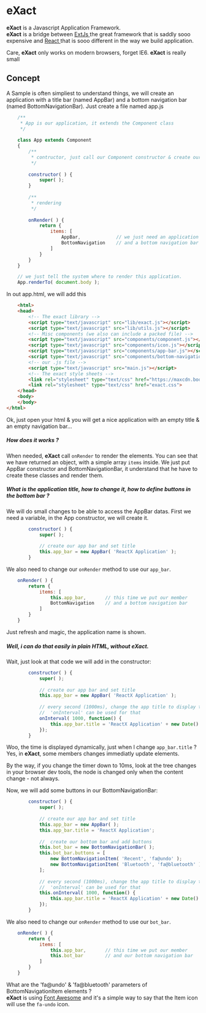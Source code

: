 # eXact
**eXact** is a Javascript Application Framework.  
**eXact** is a bridge between [ ExtJs ](www.sencha.com) the great framework that is saddly sooo expensive and [ React ](www.react.org) that is sooo different in the way we build application.

Care, **eXact** only works on modern browsers, forget IE6.
**eXact** is really small 

## Concept

A Sample is often simpliest to understand things, we will create an application with a title bar (named AppBar) and a bottom navigation bar (named BottomNavigationBar).
Just create a file named app.js

```javascript
    /**
     * App is our application, it extends the Component class
     */
     
    class App extends Component
    {
        /**
         * contructor, just call our Component constructor & create our AppBar component
         */
         
        constructor( ) {
            super( );
        }
    
        /**
         * rendering
         */
         
        onRender( ) {
            return {
                items: [
                    AppBar,             // we just need an application bar
                    BottomNavigation    // and a bottom navigation bar
                ]
            }
        }
    }

    // we just tell the system where to render this application.
    App.renderTo( document.body );
```

In out app.html, we will add this

```html
    <html>
	<head>
	    <!-- The exact library -->
		<script type="text/javascript" src="lib/exact.js"></script>
		<script type="text/javascript" src="lib/utils.js"></script>
		<!-- Misc components (we also can include a packed file) -->
		<script type="text/javascript" src="components/component.js"></script>
		<script type="text/javascript" src="components/icon.js"></script>
		<script type="text/javascript" src="components/app-bar.js"></script>
		<script type="text/javascript" src="components/bottom-navigation.js"></script>
		<!-- our .js file -->
		<script type="text/javascript" src="main.js"></script>
		<!-- The exact style sheets -->
		<link rel="stylesheet" type="text/css" href="https://maxcdn.bootstrapcdn.com/font-awesome/4.7.0/css/font-awesome.min.css">
		<link rel="stylesheet" type="text/css" href="exact.css">
	</head>
	<body>
	</body>
</html>
```

Ok, just open your html & you will get a nice application with an empty title & an empty navigation bar...

##### How does it works ?

When needed, **eXact** call `onRender` to render the elements. You can see that we have returned an object, with a simple array `items` inside. We just put AppBar constructor and BottomNavigationBar, it understand that he have to create these classes and render them. 

##### What is the application title, how to change it, how to define buttons in the bottom bar ?
We will do small changes to be able to access the AppBar datas. First we need a variable, in the App constructor, we will create it.

```javascript
        constructor( ) {
            super( );
            
            // create our app bar and set title
            this.app_bar = new AppBar( 'ReactX Application' );
        }
```

We also need to change our `onRender` method to use our `app_bar`.

```javascript
    onRender( ) {
        return {
            items: [
                this.app_bar,       // this time we put our member
                BottomNavigation    // and a bottom navigation bar
            ]
        }
    }
```

Just refresh and magic, the application name is shown.  
##### Well, i can do that easily in plain HTML, without eXact.  
Wait, just look at that code we will add in the constructor:

```javascript
        constructor( ) {
            super( );
            
            // create our app bar and set title
            this.app_bar = new AppBar( 'ReactX Application' );
            
            // every second (1000ms), change the app title to display time
            //  'onInterval' can be used for that
            onInterval( 1000, function() { 
                this.app_bar.title = 'ReactX Application' + new Date().toLocaleTime(); 
            });
        }
```

Woo, the time is displayed dynamically, just when I change `app_bar.title` ?  
Yes, in **eXact**, some members changes immediatly update elements.  

By the way, if you change the timer down to 10ms, look at the tree changes in your browser dev tools, the node is changed only when the content change - not always.

Now, we will add some buttons in our BottomNavigationBar:

```javascript
        constructor( ) {
            super( );
            
            // create our app bar and set title
            this.app_bar = new AppBar( );
            this.app_bar.title = 'ReactX Application';
            
            //  create our bottom bar and add buttons
            this.bot_bar = new BottomNavigationBar( );
            this.bot_bar.buttons = [
                new BottomNavigationItem( 'Recent', 'fa@undo' );
                new BottomNavigationItem( 'Bluetooth', 'fa@bluetooth' );
            ];
            
            // every second (1000ms), change the app title to display time
            //  'onInterval' can be used for that
            this.onInterval( 1000, function() { 
                this.app_bar.title = 'ReactX Application' + new Date().toLocaleTime(); 
            });
        }
```
We also need to change our `onRender` method to use our `bot_bar`.

```javascript
    onRender( ) {
        return {
            items: [
                this.app_bar,       // this time we put our member
                this.bot_bar        // and our bottom navigation bar
            ]
        }
    }
```

What are the 'fa@undo' & 'fa@bluetooth' parameters of BottomNavigationItem elements ?  
**eXact** is using [Font Awesome](fontawesome.org) and it's a simple way to say that the Item icon will use the `fa-undo` icon.




